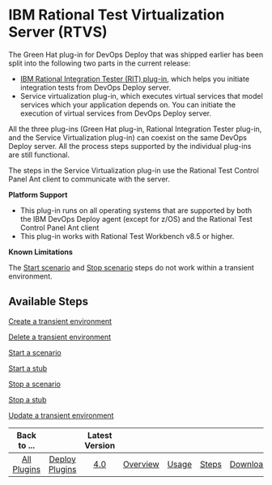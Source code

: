 
# IBM Rational Test Virtualization Server (RTVS)

The Green Hat plug-in for DevOps Deploy that was shipped earlier has been split into the following two parts in the current release:

* [IBM Rational Integration Tester (RIT) plug-in](https://urbancode.github.io/IBM-UCx-PLUGIN-DOCS/UCD/RIT-UCD/), which helps you initiate integration tests from DevOps Deploy server.
* Service virtualization plug-in, which executes virtual services that model services which your application depends on. You can initiate the execution of virtual services from DevOps Deploy server.

All the three plug-ins (Green Hat plug-in, Rational Integration Tester plug-in, and the Service Virtualization plug-in) can coexist on the same DevOps Deploy server. All the process steps supported by the individual plug-ins are still functional.

The steps in the Service Virtualization plug-in use the Rational Test Control Panel Ant client to communicate with the server.

**Platform Support**
* This plug-in runs on all operating systems that are supported by both the IBM DevOps Deploy agent (except for z/OS) and the Rational Test Control Panel Ant client
* This plug-in works with Rational Test Workbench v8.5 or higher.




**Known Limitations**



The [Start scenario](https://urbancode.github.io/IBM-UCx-PLUGIN-DOCS/UCD/RTVS-UCD/steps.html#start_scenario) and [Stop scenario](https://urbancode.github.io/IBM-UCx-PLUGIN-DOCS/UCD/RTVS-UCD/steps.html#stop_scenario) steps do not work within a transient environment.


## Available Steps

[Create a transient environment](https://urbancode.github.io/IBM-UCx-PLUGIN-DOCS/UCD/RTVS-UCD/steps.html#create_transient_environment)

[Delete a transient environment](https://urbancode.github.io/IBM-UCx-PLUGIN-DOCS/UCD/RTVS-UCD/steps.html#delete_transient_environment)

[Start a scenario](https://urbancode.github.io/IBM-UCx-PLUGIN-DOCS/UCD/RTVS-UCD/steps.html#start_scenario)

[Start a stub](https://urbancode.github.io/IBM-UCx-PLUGIN-DOCS/UCD/RTVS-UCD/steps.html#start_stub)

[Stop a scenario](https://urbancode.github.io/IBM-UCx-PLUGIN-DOCS/UCD/RTVS-UCD/steps.html#stop_scenario)

[Stop a stub](https://urbancode.github.io/IBM-UCx-PLUGIN-DOCS/UCD/RTVS-UCD/steps.html#stop_stub)

[Update a transient environment](https://urbancode.github.io/IBM-UCx-PLUGIN-DOCS/UCD/RTVS-UCD/steps.html#update_transient_environment)



|Back to ...||Latest Version|||||
| :---: | :---: | :---: | :---: | :---: | :---: | :---: |
|[All Plugins](../../index.md)|[Deploy Plugins](../README.md)|[4.0](https://raw.githubusercontent.com/UrbanCode/IBM-UCD-PLUGINS/main/files/RTVS-UCD/RTVS-UCD-4.0.zip)|[Overview](overview.md)|[Usage](usage.md)|[Steps](steps.md)|[Downloads](downloads.md)|
